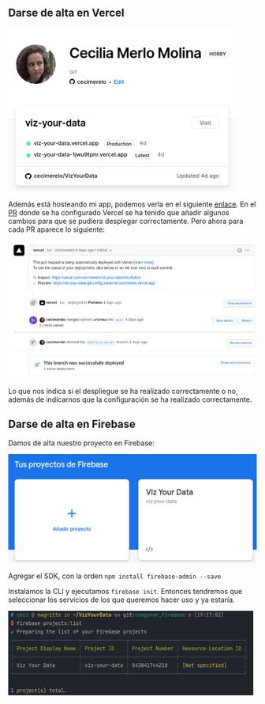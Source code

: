 ## Darse de alta en Vercel


![proyecto_vercel](img/perfil_vercel.png)

Además está hosteando mi app, podemos verla en el siguiente [enlace](https://viz-your-data.cecimerelo.vercel.app/). En
el [PR](https://github.com/cecimerelo/VizYourData/pull/41) donde se ha configurado Vercel se ha tenido que añadir
algunos cambios para que se pudiera desplegar correctamente. Pero ahora para cada PR aparece lo siguiente:

![despliegue_vercel](img/deploy_vercel.png)

Lo que nos indica si el despliegue se ha realizado correctamente o no, además de indicarnos que la configuración se ha
realizado correctamente.

## Darse de alta en Firebase

Damos de alta nuestro proyecto en Firebase:

![alta_firebase](img/log_in_firebase.png)


Agregar el SDK, con la orden `npm install firebase-admin --save`

Instalamos la CLI y ejecutamos `firebase init`. Entonces tendremos que seleccionar los servicios de los que queremos 
hacer uso y ya estaría.

![command](img/firebase_projects.png)



